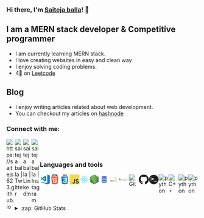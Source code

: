 ### Hi there, I'm [Saiteja balla](https://saiteja623.github.io)! 👋

## I am a MERN stack developer  & Competitive programmer

- I am currently learning MERN stack.
- I love creating  websites in easy and clean way
- I enjoy  solving coding problems.
- 4🌟 on [Leetcode](https://leetcode.com/saiteja0413)



## Blog

- I enjoy writing articles related about web development.
- You can checkout my articles on [hashnode](https://saiteja0413.hashnode.dev)

### Connect with me:

[<img align="left" alt="https://saitejs623.github.io" width="22px" src="https://cdn.iconscout.com/icon/free/png-256/globe-416-444762.png" />](https://saiteja623.github.io)
[<img align="left" alt="saiteja balla | Twitter" width="22px" src="https://raw.githubusercontent.com/jmnote/z-icons/master/svg/twitter.svg" />](https://twitter.com/saiteja0413)
[<img align="left" alt="saiteja balla | LinkedIn" width="22px" src="https://image.flaticon.com/icons/png/512/174/174857.png" />](https://www.linkedin.com/in/saiteja-balla-07a6771b2
)
[<img align="left" alt="saiteja balla | Instagram" width="22px" src="https://image.flaticon.com/icons/png/128/1384/1384063.png" />](https://www.instagram.com/saiteja_balla0713/)

<br />
<br/>


### Languages and tools

<img align="left" alt="Visual Studio Code" width="26px" src="https://raw.githubusercontent.com/github/explore/80688e429a7d4ef2fca1e82350fe8e3517d3494d/topics/visual-studio-code/visual-studio-code.png" />
<img align="left" alt="HTML5" width="26px" src="https://raw.githubusercontent.com/github/explore/80688e429a7d4ef2fca1e82350fe8e3517d3494d/topics/html/html.png" />
<img align="left" alt="CSS3" width="26px" src="https://raw.githubusercontent.com/github/explore/80688e429a7d4ef2fca1e82350fe8e3517d3494d/topics/css/css.png" />
<img align="left" alt="JavaScript" width="26px" src="https://raw.githubusercontent.com/github/explore/80688e429a7d4ef2fca1e82350fe8e3517d3494d/topics/javascript/javascript.png" />
<img align="left" alt="React" width="26px" src="https://raw.githubusercontent.com/github/explore/80688e429a7d4ef2fca1e82350fe8e3517d3494d/topics/react/react.png" />
<img align="left" alt="Node.js" width="26px" src="https://raw.githubusercontent.com/github/explore/80688e429a7d4ef2fca1e82350fe8e3517d3494d/topics/nodejs/nodejs.png" />
<img align="left" alt="SQL" width="26px" src="https://raw.githubusercontent.com/github/explore/80688e429a7d4ef2fca1e82350fe8e3517d3494d/topics/sql/sql.png" />
<img align="left" alt="MySQL" width="26px" src="https://raw.githubusercontent.com/github/explore/80688e429a7d4ef2fca1e82350fe8e3517d3494d/topics/mysql/mysql.png" />

<img align="left" alt="MongoDB" width="26px" src="https://raw.githubusercontent.com/github/explore/80688e429a7d4ef2fca1e82350fe8e3517d3494d/topics/mongodb/mongodb.png" />
<img align="left" alt="Git" width="26px" src="https://raw.githubusercontent.com/jmnote/z-icons/master/svg/git.svg" />
<img align="left" alt="GitHub" width="26px" src="https://raw.githubusercontent.com/github/explore/78df643247d429f6cc873026c0622819ad797942/topics/github/github.png" />
<img align="left" alt="Terminal" width="26px" src="https://raw.githubusercontent.com/github/explore/80688e429a7d4ef2fca1e82350fe8e3517d3494d/topics/terminal/terminal.png" />
<img align="left" alt="python" width="26px" src="https://raw.githubusercontent.com/jmnote/z-icons/master/svg/python.svg" /> 
<img align="left" alt="C++" width="26px" src="https://raw.githubusercontent.com/jmnote/z-icons/master/svg/cpp.svg" />


<img align="left" alt="python" width="26px" src="https://image.flaticon.com/icons/png/128/226/226777.png" />
<img align="left" alt="python" width="26px" src="https://raw.githubusercontent.com/jmnote/z-icons/master/svg/c.svg" />

<br/>
<br/>

<hr>
<br/>
<details>
  <summary>:zap: GitHub Stats</summary>

  <img align="left" alt="codeSTACKr's GitHub Stats" src="https://github-readme-stats.vercel.app/api?username=saiteja623&show_icons=true&hide_border=true&theme=dracula" />

</details>
